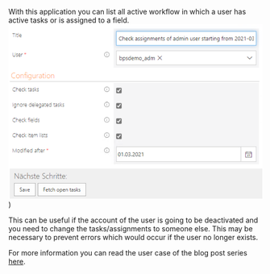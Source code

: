 With this application you can list all active workflow in which a user has active tasks or is assigned to a field.
![](https://raw.githubusercontent.com/cosmoconsult/webconbps/6c0a1d48ac1c3f0a7e64e4147538e8701dcbe884/Applications/UserAssignments/Images/start_user_assignment_overview.png))

This can be useful if the account of the user is going to be deactivated and you need to change the tasks/assignments to someone else. This may be necessary to prevent errors which would occur if the user no longer exists.

For more information you can read the user case of the blog post series [here](https://daniels-notes.de/posts/2021/series-expert-guide-part-1#use-case).
